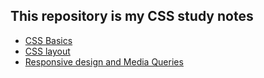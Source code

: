 This repository is my CSS study notes
---
- [CSS Basics](https://github.com/VictoriaShyika/html-css-js-learning/blob/main/CSS/Basics.md#css-basics)
- [CSS layout](https://github.com/VictoriaShyika/html-css-js-learning/blob/main/CSS/Layouts.md#css-layout)
- [Responsive design and Media Queries](https://github.com/VictoriaShyika/html-css-js-learning/blob/main/CSS/Responsive%20design%20and%20Media%20Queries.md#responsive-design-and-media-queries)
